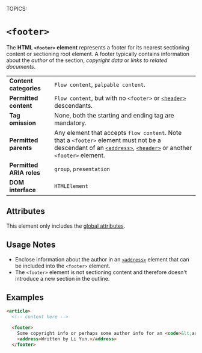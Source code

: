 TOPICS: <footer>

# `<footer>`

The **HTML `<footer>` element** represents a footer for its nearest sectioning content or
sectioning root element. A footer typically contains information about the *author* of the
section, *copyright data* or *links to related documents*.

|  |  |
| :-- | :-- |
| **Content categories** | `Flow content`, `palpable content`.|
| **Permitted content** | `Flow content`, but with no `<footer>` or [`<header>`](/en/webfrontend/<header>) descendants.|
| **Tag omission** | None, both the starting and ending tag are mandatory.|
| **Permitted parents** | Any element that accepts `flow content`. Note that a `<footer>` element must not be a descendant of an [`<address>`](/en/webfrontend/<address>), [`<header>`](/en/webfrontend/<header>) or another `<footer>` element.|
| **Permitted ARIA roles** | `group`, `presentation` |
| **DOM interface** | `HTMLElement` |

## Attributes

This element only includes the [global attributes](https://wiki.developer.mozilla.org/en-US/docs/HTML/Global_attributes).

## Usage Notes

- Enclose information about the author in an [`<address>`](/en/webfrontend/<address>) element that
can be included into the `<footer>` element.
- The `<footer>` element is not sectioning content and therefore doesn't introduce a new section
in the outline.

## Examples

```html
<article>
  <!-- content here -->

  <footer>
    Some copyright info or perhaps some author info for an <code>&lt;article&gt;<code>?
    <address>Written by Li Yun.</address>
  </footer>
```
